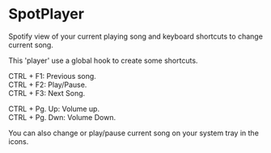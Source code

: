 # SpotPlayer
Spotify view of your current playing song and keyboard shortcuts to change current song.  

This 'player' use a global hook to create some shortcuts.  

CTRL + F1: Previous song.  
CTRL + F2: Play/Pause.  
CTRL + F3: Next Song.  
  
CTRL + Pg. Up:  Volume up.  
CTRL + Pg. Dwn: Volume Down.  
  
You can also change or play/pause current song on your system tray in the icons.
